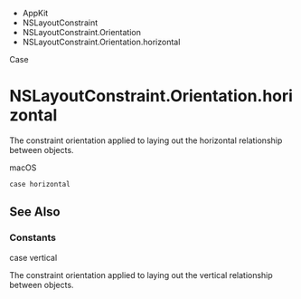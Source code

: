 

- AppKit
- NSLayoutConstraint
- NSLayoutConstraint.Orientation
-  NSLayoutConstraint.Orientation.horizontal 

Case

# NSLayoutConstraint.Orientation.horizontal

The constraint orientation applied to laying out the horizontal relationship between objects.

macOS

``` source
case horizontal
```

## See Also

### Constants

case vertical

The constraint orientation applied to laying out the vertical relationship between objects.

